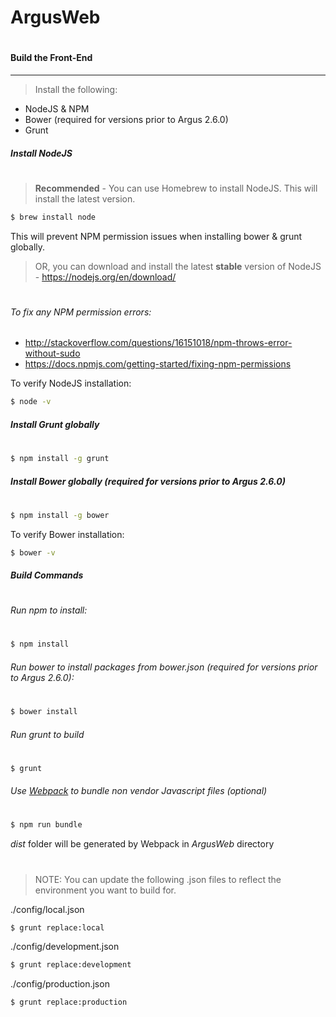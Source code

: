ArgusWeb
=

#
#### Build the Front-End
---
> Install the following:

- NodeJS & NPM
- Bower (required for versions prior to Argus 2.6.0)
- Grunt

##### Install NodeJS
#
> **Recommended** - You can use Homebrew to install NodeJS.  This will install the latest version.

```sh
$ brew install node
```
This will prevent NPM permission issues when installing bower & grunt globally.

> OR, you can download and install the latest **stable** version of NodeJS - https://nodejs.org/en/download/

#
###### To fix any NPM permission errors:
- http://stackoverflow.com/questions/16151018/npm-throws-error-without-sudo
- https://docs.npmjs.com/getting-started/fixing-npm-permissions

To verify NodeJS installation:
```sh
$ node -v
```

##### Install Grunt globally
#
```sh
$ npm install -g grunt
```

##### Install Bower globally (required for versions prior to Argus 2.6.0)
#
```sh
$ npm install -g bower
```

To verify Bower installation:
```sh
$ bower -v
```

##### Build Commands
#
###### Run npm to install:
#
```sh
$ npm install
```

###### Run bower to install packages from bower.json (required for versions prior to Argus 2.6.0):
#
```sh
$ bower install
```

###### Run grunt to build
#
```sh
$ grunt
```

###### Use [Webpack](https://webpack.js.org/concepts/) to bundle non vendor Javascript files (optional)
#
```sh
$ npm run bundle
```
*dist* folder will be generated by Webpack in *ArgusWeb* directory

#
> NOTE: You can update the following .json files to reflect the environment you want to build for.

./config/local.json
```sh
$ grunt replace:local
```

./config/development.json
```sh
$ grunt replace:development
```

./config/production.json
```sh
$ grunt replace:production
```
